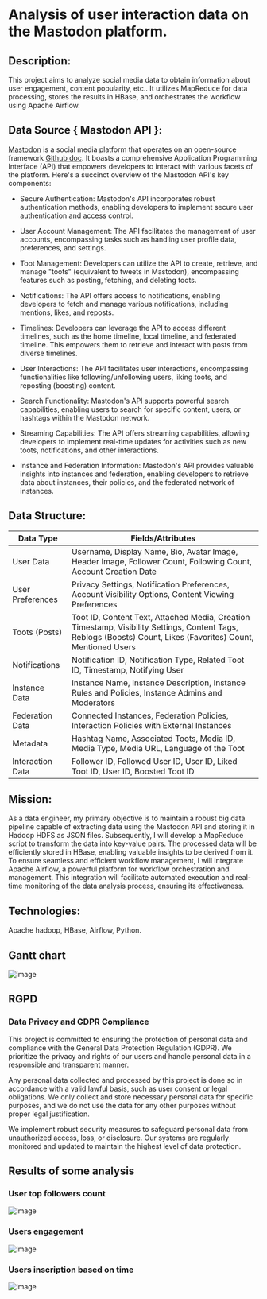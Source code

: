# Analysis of user interaction data on the Mastodon platform.

## Description:
This project aims to analyze social media data to obtain information about user engagement, content popularity, etc..
It utilizes MapReduce for data processing, stores the results in HBase, and orchestrates the workflow using Apache Airflow.

## Data Source { Mastodon API }:
[Mastodon](https://joinmastodon.org/) is a social media platform that operates on an open-source framework [Github doc](https://github.com/felx/mastodon-documentation). It boasts a comprehensive Application Programming Interface (API) that empowers developers to interact with various facets of the platform. Here's a succinct overview of the Mastodon API's key components:

- Secure Authentication: Mastodon's API incorporates robust authentication methods, enabling developers to implement secure user authentication and access control.

- User Account Management: The API facilitates the management of user accounts, encompassing tasks such as handling user profile data, preferences, and settings.

- Toot Management: Developers can utilize the API to create, retrieve, and manage "toots" (equivalent to tweets in Mastodon), encompassing features such as posting, fetching, and deleting toots.

- Notifications: The API offers access to notifications, enabling developers to fetch and manage various notifications, including mentions, likes, and reposts.

- Timelines: Developers can leverage the API to access different timelines, such as the home timeline, local timeline, and federated timeline. This empowers them to retrieve and interact with posts from diverse timelines.

- User Interactions: The API facilitates user interactions, encompassing functionalities like following/unfollowing users, liking toots, and reposting (boosting) content.

- Search Functionality: Mastodon's API supports powerful search capabilities, enabling users to search for specific content, users, or hashtags within the Mastodon network.

- Streaming Capabilities: The API offers streaming capabilities, allowing developers to implement real-time updates for activities such as new toots, notifications, and other interactions.

- Instance and Federation Information: Mastodon's API provides valuable insights into instances and federation, enabling developers to retrieve data about instances, their policies, and the federated network of instances.

## Data Structure:

| Data Type        | Fields/Attributes                                              |
|------------------|---------------------------------------------------------------|
| User Data        | Username, Display Name, Bio, Avatar Image, Header Image, Follower Count, Following Count, Account Creation Date |
| User Preferences | Privacy Settings, Notification Preferences, Account Visibility Options, Content Viewing Preferences |
| Toots (Posts)    | Toot ID, Content Text, Attached Media, Creation Timestamp, Visibility Settings, Content Tags, Reblogs (Boosts) Count, Likes (Favorites) Count, Mentioned Users |
| Notifications    | Notification ID, Notification Type, Related Toot ID, Timestamp, Notifying User |
| Instance Data    | Instance Name, Instance Description, Instance Rules and Policies, Instance Admins and Moderators |
| Federation Data  | Connected Instances, Federation Policies, Interaction Policies with External Instances |
| Metadata         | Hashtag Name, Associated Toots, Media ID, Media Type, Media URL, Language of the Toot |
| Interaction Data | Follower ID, Followed User ID, User ID, Liked Toot ID, User ID, Boosted Toot ID |



## Mission:
As a data engineer, my primary objective is to maintain a robust big data pipeline capable of extracting data using the Mastodon API and storing it in Hadoop HDFS as JSON files. Subsequently, I will develop a MapReduce script to transform the data into key-value pairs. The processed data will be efficiently stored in HBase, enabling valuable insights to be derived from it. To ensure seamless and efficient workflow management, I will integrate Apache Airflow, a powerful platform for workflow orchestration and management. This integration will facilitate automated execution and real-time monitoring of the data analysis process, ensuring its effectiveness.

## Technologies:
Apache hadoop, HBase, Airflow, Python.

## Gantt chart
![image](https://github.com/Tarifi-Hicham/Mastadon_HadoopAirflow/assets/125143059/aff59d6e-547f-4ac3-a3fe-ca30b24502b3)

## RGPD
### Data Privacy and GDPR Compliance

This project is committed to ensuring the protection of personal data and compliance with the General Data Protection Regulation (GDPR). We prioritize the privacy and rights of our users and handle personal data in a responsible and transparent manner.

Any personal data collected and processed by this project is done so in accordance with a valid lawful basis, such as user consent or legal obligations. We only collect and store necessary personal data for specific purposes, and we do not use the data for any other purposes without proper legal justification.

We implement robust security measures to safeguard personal data from unauthorized access, loss, or disclosure. Our systems are regularly monitored and updated to maintain the highest level of data protection.

## Results of some analysis
### User top followers count
![image](https://github.com/Tarifi-Hicham/Mastadon_HadoopAirflow/assets/125143059/a0022fb4-e49a-49c2-8af9-e4477d708d4a)

### Users engagement
![image](https://github.com/Tarifi-Hicham/Mastadon_HadoopAirflow/assets/125143059/935db2b3-a1ca-4239-8de6-664b06806daa)

### Users inscription based on time
![image](https://github.com/Tarifi-Hicham/Mastadon_HadoopAirflow/assets/125143059/95011898-d455-417e-80ec-cf92a6ef3ef3)


